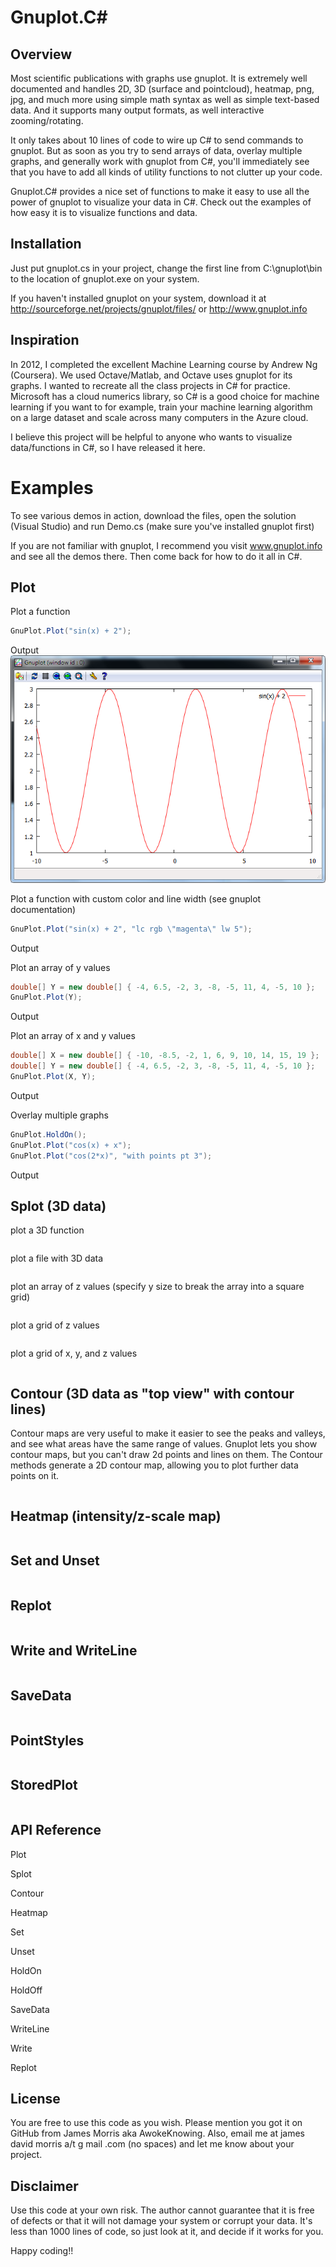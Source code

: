 Gnuplot.C#
========

Overview
--------
Most scientific publications with graphs use gnuplot.  It is extremely well documented and handles 2D, 3D (surface and pointcloud), heatmap, png, jpg, and much more using simple math syntax as well as simple text-based data.  And it supports many output formats, as well interactive zooming/rotating.

It only takes about 10 lines of code to wire up C# to send commands to gnuplot.  But as soon as you try to send arrays of data, overlay multiple graphs, and generally work with gnuplot from C#, you'll immediately see that you have to add all kinds of utility functions to not clutter up your code.

Gnuplot.C# provides a nice set of functions to make it easy to use all the power of gnuplot to visualize your data in C#.  Check out the examples of how easy it is to visualize functions and data.

Installation
----------
Just put gnuplot.cs in your project, change the first line from C:\gnuplot\bin to the location of gnuplot.exe on your system.  

If you haven't installed gnuplot on your system, download it at http://sourceforge.net/projects/gnuplot/files/ or http://www.gnuplot.info 

Inspiration
-----------
In 2012, I completed the excellent Machine Learning course by Andrew Ng (Coursera).  We used Octave/Matlab, and Octave uses gnuplot for its graphs. I wanted to recreate all the class projects in C# for practice.  Microsoft has a cloud numerics library, so C# is a good choice for machine learning if you want to for example, train your machine learning algorithm on a large dataset and scale across many computers in the Azure cloud.

I believe this project will be helpful to anyone who wants to visualize data/functions in C#, so I have released it here.

Examples
========
To see various demos in action, download the files, open the solution (Visual Studio) and run Demo.cs (make sure you've installed gnuplot first)

If you are not familiar with gnuplot, I recommend you visit www.gnuplot.info and see all the demos there.  Then come back for how to do it all in C#.

Plot
--------

Plot a function
```C#
GnuPlot.Plot("sin(x) + 2");
```
Output
![Plot a function](readmeimages/plotf.png "Optional title")

Plot a function with custom color and line width (see gnuplot documentation)
```C#
GnuPlot.Plot("sin(x) + 2", "lc rgb \"magenta\" lw 5");
```
Output

Plot an array of y values
```C#
double[] Y = new double[] { -4, 6.5, -2, 3, -8, -5, 11, 4, -5, 10 };
GnuPlot.Plot(Y);
```
Output


Plot an array of x and y values
```C#
double[] X = new double[] { -10, -8.5, -2, 1, 6, 9, 10, 14, 15, 19 };
double[] Y = new double[] { -4, 6.5, -2, 3, -8, -5, 11, 4, -5, 10 };
GnuPlot.Plot(X, Y);
```
Output


Overlay multiple graphs
```C#
GnuPlot.HoldOn();
GnuPlot.Plot("cos(x) + x");
GnuPlot.Plot("cos(2*x)", "with points pt 3");
```
Output


Splot  (3D data)
--------

plot a 3D function
```C#

```

plot a file with 3D data
```C#

```

plot an array of z values (specify y size to break the array into a square grid)
```C#

```

plot a grid of z values
```C#

```

plot a grid of x, y, and z values
```C#

```


Contour (3D data as "top view" with contour lines)
--------
Contour maps are very useful to make it easier to see the peaks and valleys, and see what areas have the same range of values.  Gnuplot lets you show contour maps, but you can't draw 2d points and lines on them.  The Contour methods generate a 2D contour map, allowing you to plot further data points on it.

```C#

```


Heatmap  (intensity/z-scale map)
--------

```C#

```

Set and Unset
--------

```C#

```

Replot
--------

```C#

```

Write and WriteLine
--------

```C#

```

SaveData
--------

```C#

```

PointStyles
--------

```C#

```

StoredPlot  
--------

```C#


```

API Reference
---
Plot

Splot

Contour

Heatmap

Set

Unset

HoldOn

HoldOff

SaveData

WriteLine

Write

Replot

License
-------
You are free to use this code as you wish.  Please mention you got it on GitHub from James Morris aka AwokeKnowing. Also, email me at james david morris a/t g mail .com (no spaces) and let me know about your project.

Disclaimer
----------
Use this code at your own risk.  The author cannot guarantee that it is free of defects or that it will not damage your system or corrupt your data.  It's less than 1000 lines of code, so just look at it, and decide if it works for you.

Happy coding!!